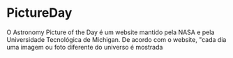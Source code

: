 # PictureDay
O Astronomy Picture of the Day é um website mantido pela NASA e pela Universidade Tecnológica de Michigan. De acordo com o website, "cada dia uma imagem ou foto diferente do universo é mostrada
